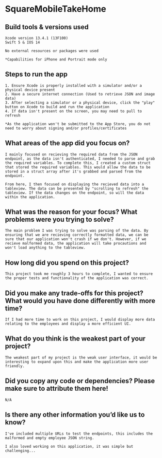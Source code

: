 # SquareMobileTakeHome
 
## Build tools & versions used
    Xcode version 13.4.1 (13F100)
    Swift 5 & IOS 14
    
    No external resources or packages were used
    
    *Capabilities for iPhone and Portrait mode only

## Steps to run the app
    1. Ensure Xcode is properly installed with a simulator and/or a physical device present
    2. Have a secure internet connection (Used to retrieve JSON and image data)
    3. After selecting a simulator or a physical device, click the "play" button on Xcode to build and run the application
    4. If data isn't present on the screen, you may need to pull to refresh
    
    *As the application won't be submitted to the App Store, you do not need to worry about signing and/or profiles/certificates

## What areas of the app did you focus on?
    I mainly focused on recieving the required data from the JSON endpoint, as the data isn't authenticated, I needed to parse and grab the required variables. To complete this, I created a custom struct that stored the required variables. This would allow the data to be stored in a struct array after it's grabbed and parsed from the endpoint.
    
    From here, I then focused on displaying the recieved data into a tableview. The data can be presented by "scrolling to refresh" the tableview. If the data changes on the endpoint, so will the data within the application. 

## What was the reason for your focus? What problems were you trying to solve?
    The main problem I was trying to solve was parsing of the data. By ensuring that we are recieving correctly formatted data, we can be sure that our application won't crash if we don't. However, if we recieve malformed data, the application will take procautions and won't load anything to the tableview.

## How long did you spend on this project?
    This project took me roughly 3 hours to complete, I wanted to ensure the proper tests and functionality of the application was correct.

## Did you make any trade-offs for this project? What would you have done differently with more time?
    If I had more time to work on this project, I would display more data relating to the employees and display a more efficient UI.

## What do you think is the weakest part of your project?
    The weakest part of my project is the weak user interface, it would be interesting to expand upon this and make the application more user friendly.

## Did you copy any code or dependencies? Please make sure to attribute them here!
    N/A

## Is there any other information you’d like us to know?
    I've included multiple URLs to test the endpoints, this includes the malformed and empty employee JSON string.
    
    I also loved working on this application, it was simple but challenging...
